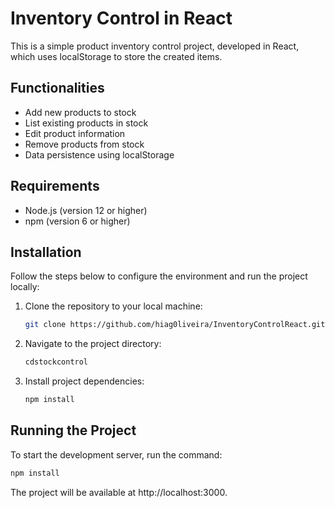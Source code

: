 # Inventory Control in React

This is a simple product inventory control project, developed in React, which uses localStorage to store the created items.

## Functionalities

- Add new products to stock
- List existing products in stock
- Edit product information
- Remove products from stock
- Data persistence using localStorage

## Requirements

- Node.js (version 12 or higher)
- npm (version 6 or higher)

## Installation

Follow the steps below to configure the environment and run the project locally:

1. Clone the repository to your local machine:
   ```bash
   git clone https://github.com/hiag0liveira/InventoryControlReact.git
   ```
2. Navigate to the project directory:
   ```bash
   cdstockcontrol
   ```
3. Install project dependencies:
   ```bash
   npm install
   ```

## Running the Project

To start the development server, run the command:

```bash
npm install
```

The project will be available at http://localhost:3000.
